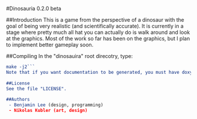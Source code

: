 #Dinosauria 0.2.0 beta

##Introduction
This is a game from the perspective of a dinosaur with the goal of being very realistic (and scientifically accurate). It is currently in a stage where pretty much all hat you can actually do is walk around and look at the graphics. Most of the work so far has been on the graphics, but I plan to implement better gameplay soon.

##Compiling
In the "dinosauira" root direcotry, type:
```cmake -"Unix Makefiles" #or whatever type of build you want to generate
make -j2```
Note that if you want documentation to be generated, you must have doxygen installed. In addition, if you want inheritance graphs, you must have graphviz dot installed.
  
##License
See the file "LICENSE".
  
##Authors
 - Benjamin Lee (design, programming)
 - Nikolas Kubler (art, design)